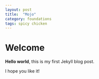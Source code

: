 ```yaml
---
layout: post
title:  "Mojo"
category: foundations
tags: spicy chicken
---
```


# Welcome

**Hello world**, this is my first Jekyll blog post.

I hope you like it!